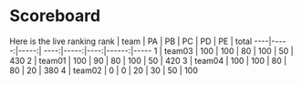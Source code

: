 # Scoreboard
Here is the live ranking
rank    | team  | PA  | PB | PC | PD | PE | total
----|-----:|-----:| ----:|-----:|----:|------:|-----
1 | team03 | 100 | 100 | 80 | 100 | 50 | 430
2 | team01 | 100 | 90 | 80 | 100 | 50 | 420
3 | team04 | 100 | 100 | 80 | 80 | 20 | 380
4 | team02 | 0 | 0 | 20 | 30 | 50 | 100
